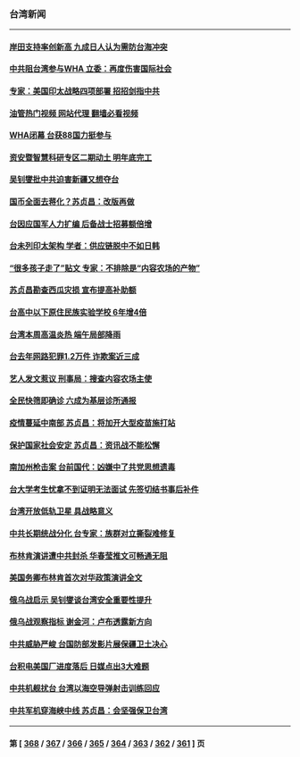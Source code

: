 ### 台湾新闻
---
#### [岸田支持率创新高 九成日人认为需防台海冲突](../../pages/ncid1349361/n13748493.md?05301645) 
#### [中共阻台湾参与WHA 立委：再度伤害国际社会](../../pages/ncid1349361/n13748357.md?05301645) 
#### [专家：美国印太战略四项部署 招招剑指中共](../../pages/ncid1349361/n13748133.md?05301645) 
#### [油管热门视频 网站代理 翻墙必看视频](http://209.222.30.114:81/youtube.html?05301645)
#### [WHA闭幕 台获88国力挺参与](../../pages/ncid1349361/n13748097.md?05301645) 
#### [资安暨智慧科研专区二期动土 明年底完工](../../pages/ncid1349361/n13748091.md?05301645) 
#### [吴钊燮批中共迫害新疆又想夺台](../../pages/ncid1349361/n13748090.md?05301645) 
#### [国币全面去蒋化？苏贞昌：改版再做](../../pages/ncid1349361/n13748095.md?05301645) 
#### [台因应国军人力扩编 后备战士招募额倍增](../../pages/ncid1349361/n13748093.md?05301645) 
#### [台未列印太架构 学者：供应链脱中不如日韩](../../pages/ncid1349361/n13748035.md?05301645) 
#### [“很多孩子走了”贴文 专家：不排除是“内容农场的产物”](../../pages/ncid1349361/n13748045.md?05301645) 
#### [苏贞昌勘查西瓜灾损 宣布提高补助额](../../pages/ncid1349361/n13748065.md?05301645) 
#### [台高中以下原住民族实验学校 6年增4倍](../../pages/ncid1349361/n13748069.md?05301645) 
#### [台湾本周高温炎热 端午局部降雨](../../pages/ncid1349361/n13748067.md?05301645) 
#### [台去年网路犯罪1.2万件 诈欺案近三成](../../pages/ncid1349361/n13748070.md?05301645) 
#### [艺人发文惹议 刑事局：搜查内容农场主使](../../pages/ncid1349361/n13748043.md?05301645) 
#### [全民快筛即确诊 六成为基层诊所通报](../../pages/ncid1349361/n13748042.md?05301645) 
#### [疫情蔓延中南部 苏贞昌：将加开大型疫苗施打站](../../pages/ncid1349361/n13748040.md?05301645) 
#### [保护国家社会安定 苏贞昌：资讯战不能松懈](../../pages/ncid1349361/n13748047.md?05301645) 
#### [南加州枪击案 台前国代：凶嫌中了共党思想遗毒](../../pages/ncid1349361/n13747950.md?05301645) 
#### [台大学考生忧拿不到证明无法面试 先签切结书事后补件](../../pages/ncid1349361/n13748046.md?05301645) 
#### [台湾开放低轨卫星 具战略意义](../../pages/ncid1349361/n13747986.md?05301645) 
#### [中共长期统战分化 台专家：族群对立撕裂难修复](../../pages/ncid1349361/n13748001.md?05301645) 
#### [布林肯演讲遭中共封杀 华春莹推文可畅通无阻](../../pages/ncid1349361/n13747499.md?05301645) 
#### [美国务卿布林肯首次对华政策演讲全文](../../pages/ncid1349361/n13747482.md?05301645) 
#### [俄乌战启示 吴钊燮谈台湾安全重要性提升](../../pages/ncid1349361/n13747178.md?05301645) 
#### [俄乌战观察指标 谢金河：卢布透露新方向](../../pages/ncid1349361/n13747325.md?05301645) 
#### [中共威胁严峻 台国防部发影片展保疆卫土决心](../../pages/ncid1349361/n13747179.md?05301645) 
#### [台积电美国厂进度落后 日媒点出3大难题](../../pages/ncid1349361/n13746730.md?05301645) 
#### [中共机舰扰台 台湾以海空导弹射击训练回应](../../pages/ncid1349361/n13746880.md?05301645) 
#### [中共军机穿海峡中线 苏贞昌：会坚强保卫台湾](../../pages/ncid1349361/n13746725.md?05301645) 

---
#### 第 [ [368](./368.md?05301645) / [367](./367.md?05301645) / [366](./366.md?05301645) / [365](./365.md?05301645) / [364](./364.md?05301645) / [363](./363.md?05301645) / [362](./362.md?05301645) / [361](./361.md?05301645) ] 页
